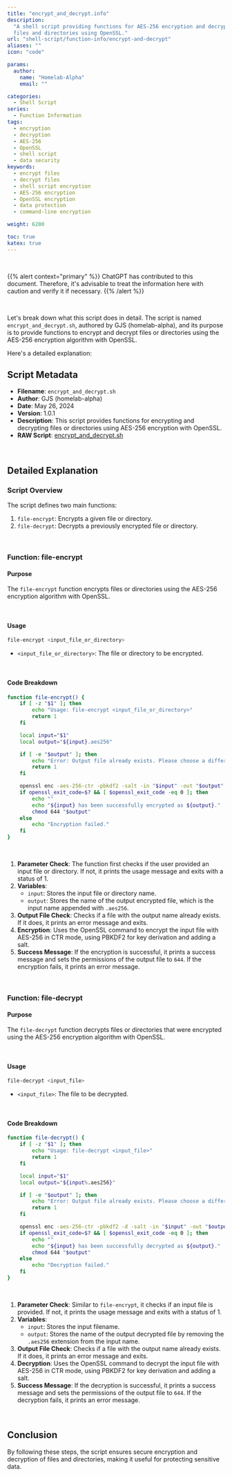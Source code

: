 ```yaml
---
title: "encrypt_and_decrypt.info"
description:
  "A shell script providing functions for AES-256 encryption and decryption of
  files and directories using OpenSSL."
url: "shell-script/function-info/encrypt-and-decrypt"
aliases: ""
icon: "code"

params:
  author:
    name: "Homelab-Alpha"
    email: ""

categories:
  - Shell Script
series:
  - Function Information
tags:
  - encryption
  - decryption
  - AES-256
  - OpenSSL
  - shell script
  - data security
keywords:
  - encrypt files
  - decrypt files
  - shell script encryption
  - AES-256 encryption
  - OpenSSL encryption
  - data protection
  - command-line encryption

weight: 6200

toc: true
katex: true
---
```


<br />

{{% alert context="primary" %}}
ChatGPT has contributed to this document. Therefore, it's advisable to treat the
information here with caution and verify it if necessary. {{% /alert %}}

<br />

Let's break down what this script does in detail. The script is named
`encrypt_and_decrypt.sh`, authored by GJS (homelab-alpha), and its purpose is to
provide functions to encrypt and decrypt files or directories using the AES-256
encryption algorithm with OpenSSL.

Here's a detailed explanation:

## Script Metadata

- **Filename**: `encrypt_and_decrypt.sh`
- **Author**: GJS (homelab-alpha)
- **Date**: May 26, 2024
- **Version**: 1.0.1
- **Description**: This script provides functions for encrypting and decrypting
  files or directories using AES-256 encryption with OpenSSL.
- **RAW Script**: [encrypt_and_decrypt.sh]

<br />

## Detailed Explanation

### Script Overview

The script defines two main functions:

1. `file-encrypt`: Encrypts a given file or directory.
2. `file-decrypt`: Decrypts a previously encrypted file or directory.

<br />

### Function: file-encrypt

#### Purpose

The `file-encrypt` function encrypts files or directories using the AES-256
encryption algorithm with OpenSSL.

<br />

#### Usage

```bash
file-encrypt <input_file_or_directory>
```

- `<input_file_or_directory>`: The file or directory to be encrypted.

<br />

#### Code Breakdown

```bash
function file-encrypt() {
    if [ -z "$1" ]; then
        echo "Usage: file-encrypt <input_file_or_directory>"
        return 1
    fi

    local input="$1"
    local output="${input}.aes256"

    if [ -e "$output" ]; then
        echo "Error: Output file already exists. Please choose a different name."
        return 1
    fi

    openssl enc -aes-256-ctr -pbkdf2 -salt -in "$input" -out "$output"
    if openssl_exit_code=$? && [ $openssl_exit_code -eq 0 ]; then
        echo ""
        echo "${input} has been successfully encrypted as ${output}."
        chmod 644 "$output"
    else
        echo "Encryption failed."
    fi
}
```

<br />

1. **Parameter Check**: The function first checks if the user provided an input
   file or directory. If not, it prints the usage message and exits with a
   status of 1.
2. **Variables**:
   - `input`: Stores the input file or directory name.
   - `output`: Stores the name of the output encrypted file, which is the input
     name appended with `.aes256`.
3. **Output File Check**: Checks if a file with the output name already exists.
   If it does, it prints an error message and exits.
4. **Encryption**: Uses the OpenSSL command to encrypt the input file with
   AES-256 in CTR mode, using PBKDF2 for key derivation and adding a salt.
5. **Success Message**: If the encryption is successful, it prints a success
   message and sets the permissions of the output file to `644`. If the
   encryption fails, it prints an error message.

<br />

### Function: file-decrypt

#### Purpose

The `file-decrypt` function decrypts files or directories that were encrypted
using the AES-256 encryption algorithm with OpenSSL.

<br />

#### Usage

```bash
file-decrypt <input_file>
```

- `<input_file>`: The file to be decrypted.

<br />

#### Code Breakdown

```bash
function file-decrypt() {
    if [ -z "$1" ]; then
        echo "Usage: file-decrypt <input_file>"
        return 1
    fi

    local input="$1"
    local output="${input%.aes256}"

    if [ -e "$output" ]; then
        echo "Error: Output file already exists. Please choose a different name."
        return 1
    fi

    openssl enc -aes-256-ctr -pbkdf2 -d -salt -in "$input" -out "$output"
    if openssl_exit_code=$? && [ $openssl_exit_code -eq 0 ]; then
        echo ""
        echo "${input} has been successfully decrypted as ${output}."
        chmod 644 "$output"
    else
        echo "Decryption failed."
    fi
}
```

<br />

1. **Parameter Check**: Similar to `file-encrypt`, it checks if an input file is
   provided. If not, it prints the usage message and exits with a status of 1.
2. **Variables**:
   - `input`: Stores the input filename.
   - `output`: Stores the name of the output decrypted file by removing the
     `.aes256` extension from the input name.
3. **Output File Check**: Checks if a file with the output name already exists.
   If it does, it prints an error message and exits.
4. **Decryption**: Uses the OpenSSL command to decrypt the input file with
   AES-256 in CTR mode, using PBKDF2 for key derivation and adding a salt.
5. **Success Message**: If the decryption is successful, it prints a success
   message and sets the permissions of the output file to `644`. If the
   decryption fails, it prints an error message.

<br />

## Conclusion

By following these steps, the script ensures secure encryption and decryption of
files and directories, making it useful for protecting sensitive data.

[encrypt_and_decrypt.sh]:
  https://raw.githubusercontent.com/homelab-alpha/shell-script/main/functions/encrypt_and_decrypt.sh
